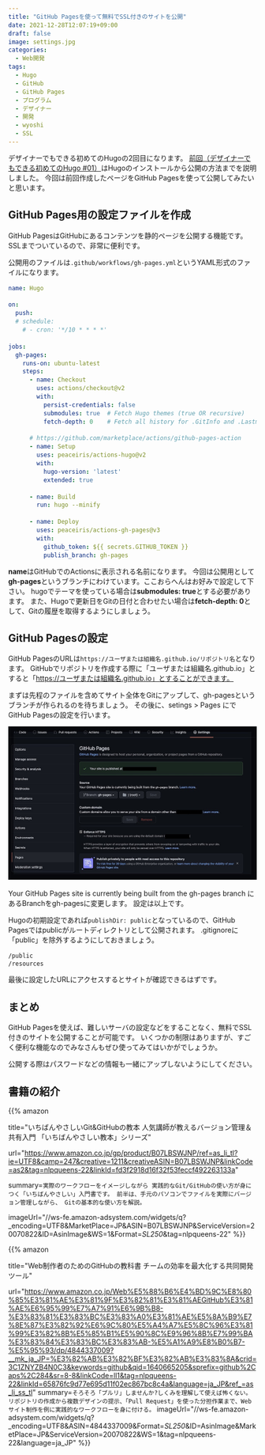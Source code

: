 ```yaml
---
title: "GitHub Pagesを使って無料でSSL付きのサイトを公開"
date: 2021-12-28T12:07:19+09:00
draft: false
image: settings.jpg
categories:
  - Web開発
tags:
  - Hugo
  - GitHub
  - GitHub Pages
  - プログラム
  - デザイナー
  - 開発
  - wyoshi
  - SSL
---
```

デザイナーでもできる初めてのHugoの2回目になります。
[前回（デザイナーでもできる初めてのHugo #01）](/posts/2021-12-21/)はHugoのインストールから公開の方法までを説明しました。
今回は前回作成したページをGitHub Pagesを使って公開してみたいと思います。

## GitHub Pages用の設定ファイルを作成
GitHub PagesはGitHubにあるコンテンツを静的ページを公開する機能です。
SSLまでついているので、非常に便利です。

公開用のファイルは`.github/workflows/gh-pages.yml`というYAML形式のファイルになります。

```yaml:.github/workflows/gh-pages.yml
name: Hugo

on:
  push:
  # schedule:
    # - cron: '*/10 * * * *'

jobs:
  gh-pages:
    runs-on: ubuntu-latest
    steps:
      - name: Checkout
        uses: actions/checkout@v2
        with:
          persist-credentials: false
          submodules: true  # Fetch Hugo themes (true OR recursive)
          fetch-depth: 0    # Fetch all history for .GitInfo and .Lastmod

      # https://github.com/marketplace/actions/github-pages-action
      - name: Setup
        uses: peaceiris/actions-hugo@v2
        with:
          hugo-version: 'latest'
          extended: true

      - name: Build
        run: hugo --minify

      - name: Deploy
        uses: peaceiris/actions-gh-pages@v3
        with:
          github_token: ${{ secrets.GITHUB_TOKEN }}
          publish_branch: gh-pages
```

**name**はGitHubでのActionsに表示される名前になります。
今回は公開用として**gh-pages**というブランチにわけています。ここおらへんはお好みで設定して下さい。
hugoでテーマを使っている場合は**submodules: true**とする必要があります。
また、Hugoで更新日をGitの日付と合わせたい場合は**fetch-depth: 0**として、Gitの履歴を取得するようにしましょう。

## GitHub Pagesの設定
GitHub PagesのURLは`https://ユーザまたは組織名.github.io/リポジトリ名`となります。
GitHubでリポジトリを作成する際に「ユーザまたは組織名.github.io」とすると「https://ユーザまたは組織名.github.io」とすることができます。

まずは先程のファイルを含めてサイト全体をGitにアップして、gh-pagesというブランチが作られるのを待ちましょう。
その後に、setings > Pages にでGitHub Pagesの設定を行います。

![GitHub Pagesの設定](settings.jpg "")

Your GitHub Pages site is currently being built from the gh-pages branch
にあるBranchをgh-pagesに変更します。
設定は以上です。

Hugoの初期設定であれば`publishDir: public`となっているので、GitHub Pagesではpublicがルートディレクトリとして公開されます。
.gitignoreに「public」を除外するようにしておきましょう。

```:.gitignore
/public
/resources
```

最後に設定したURLにアクセスするとサイトが確認できるはずです。

## まとめ
GitHub Pagesを使えば、難しいサーバの設定などをすることなく、無料でSSL付きのサイトを公開することが可能です。
いくつかの制限はありますが、すごく便利な機能なのでみなさんもぜひ使ってみてはいかがでしょうか。

公開する際はパスワードなどの情報も一緒にアップしないようにしてください。

## 書籍の紹介
{{% amazon

title="いちばんやさしいGit&GitHubの教本 人気講師が教えるバージョン管理＆共有入門 「いちばんやさしい教本」シリーズ"

url="https://www.amazon.co.jp/gp/product/B07LBSWJNP/ref=as_li_tl?ie=UTF8&camp=247&creative=1211&creativeASIN=B07LBSWJNP&linkCode=as2&tag=nlpqueens-22&linkId=fd3f2918d16f32f53feccf492263133a"

summary=`実際のワークフローをイメージしながら
実践的なGit/GitHubの使い方が身につく「いちばんやさしい」入門書です。
前半は、手元のパソコンでファイルを実際にバージョン管理しながら、
Gitの基本的な使い方を解説。`

imageUrl="//ws-fe.amazon-adsystem.com/widgets/q?_encoding=UTF8&MarketPlace=JP&ASIN=B07LBSWJNP&ServiceVersion=20070822&ID=AsinImage&WS=1&Format=_SL250_&tag=nlpqueens-22"
%}}

{{% amazon

title="Web制作者のためのGitHubの教科書 チームの効率を最大化する共同開発ツール"

url="https://www.amazon.co.jp/Web%E5%88%B6%E4%BD%9C%E8%80%85%E3%81%AE%E3%81%9F%E3%82%81%E3%81%AEGitHub%E3%81%AE%E6%95%99%E7%A7%91%E6%9B%B8-%E3%83%81%E3%83%BC%E3%83%A0%E3%81%AE%E5%8A%B9%E7%8E%87%E3%82%92%E6%9C%80%E5%A4%A7%E5%8C%96%E3%81%99%E3%82%8B%E5%85%B1%E5%90%8C%E9%96%8B%E7%99%BA%E3%83%84%E3%83%BC%E3%83%AB-%E5%A1%A9%E8%B0%B7-%E5%95%93/dp/4844337009?__mk_ja_JP=%E3%82%AB%E3%82%BF%E3%82%AB%E3%83%8A&crid=3C1ZNYZB4N0C3&keywords=github&qid=1640665205&sprefix=github%2Caps%2C284&sr=8-8&linkCode=ll1&tag=nlpqueens-22&linkId=65876fc9d77e695d11f02ec867bc8c4a&language=ja_JP&ref_=as_li_ss_tl"
summary=`そろそろ「プルリ」しませんか?しくみを理解して使えば怖くない。リポジトリの作成から複数デザインの提示、「Pull Request」を使った分担作業まで、Webサイト制作を例に実践的なワークフローを身に付ける。`
imageUrl="//ws-fe.amazon-adsystem.com/widgets/q?_encoding=UTF8&ASIN=4844337009&Format=_SL250_&ID=AsinImage&MarketPlace=JP&ServiceVersion=20070822&WS=1&tag=nlpqueens-22&language=ja_JP"
%}}
